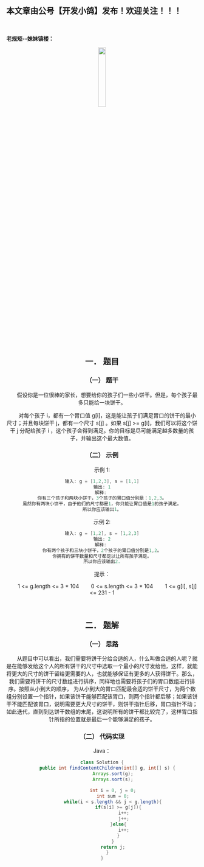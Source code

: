 ﻿## 本文章由公号【开发小鸽】发布！欢迎关注！！！
<br>

**老规矩--妹妹镇楼：**
<center>
<img src="https://img-blog.csdnimg.cn/20200721223424816.JPG"   width="20%">

## 一．	题目
### （一）	题干

&nbsp;  &nbsp;  &nbsp;  &nbsp;假设你是一位很棒的家长，想要给你的孩子们一些小饼干。但是，每个孩子最多只能给一块饼干。

&nbsp;  &nbsp;  &nbsp;  &nbsp;对每个孩子 i，都有一个胃口值 g[i]，这是能让孩子们满足胃口的饼干的最小尺寸；并且每块饼干 j，都有一个尺寸 s[j] 。如果 s[j] >= g[i]，我们可以将这个饼干 j 分配给孩子 i ，这个孩子会得到满足。你的目标是尽可能满足越多数量的孩子，并输出这个最大数值。
<br>


### （二）	示例

示例 1:

```cpp
输入: g = [1,2,3], s = [1,1]
输出: 1
解释: 
你有三个孩子和两块小饼干，3个孩子的胃口值分别是：1,2,3。
虽然你有两块小饼干，由于他们的尺寸都是1，你只能让胃口值是1的孩子满足。
所以你应该输出1。
```

示例 2:

```cpp
输入: g = [1,2], s = [1,2,3]
输出: 2
解释: 
你有两个孩子和三块小饼干，2个孩子的胃口值分别是1,2。
你拥有的饼干数量和尺寸都足以让所有孩子满足。
所以你应该输出2.
```

 

提示：

&nbsp;  &nbsp;  &nbsp;  &nbsp;1 <= g.length <= 3 * 104
&nbsp;  &nbsp;  &nbsp;  &nbsp;0 <= s.length <= 3 * 104
&nbsp;  &nbsp;  &nbsp;  &nbsp;1 <= g[i], s[j] <= 231 - 1

<br>



## 二．	题解
### （一）	思路
&nbsp;  &nbsp;  &nbsp;  &nbsp;从题目中可以看出，我们需要将饼干分给合适的人，什么叫做合适的人呢？就是在能够发给这个人的所有饼干的尺寸中选取一个最小的尺寸发给他，这样，就能将更大的尺寸的饼干留给更需要的人，也就能够保证有更多的人获得饼干。那么，我们需要将饼干的尺寸数组进行排序，同样地也需要将孩子们的胃口数组进行排序。按照从小到大的顺序， 为从小到大的胃口匹配最合适的饼干尺寸，为两个数组分别设置一个指针，如果该饼干能够匹配该胃口，则两个指针都后移；如果该饼干不能匹配该胃口，说明需要更大尺寸的饼干，则饼干指针后移，胃口指针不动；如此迭代，直到到达饼干数组的末尾，这说明所有的饼干都比较完了，这样胃口指针所指的位置就是最后一个能够满足的孩子。
<br>



### （二）	代码实现

Java：

```java
class Solution {
    public int findContentChildren(int[] g, int[] s) {
        Arrays.sort(g);
        Arrays.sort(s);

        int i = 0, j = 0;
        int sum = 0;
        while(i < s.length && j < g.length){
            if(s[i] >= g[j]){
                i++;
                j++;
            }else{
                i++;
            }
        }
        return j;
    }
}
```


